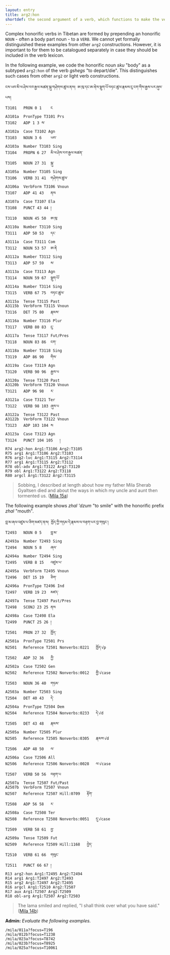 ```yaml
---
layout: entry
title: arg2:hon
shortdef: the second argument of a verb, which functions to make the verb honorific
---
```

Complex honorific verbs in Tibetan are formed by prepending an honorific `NOUN` -
often a body part noun - to a `VERB`. We cannot yet formally distinguished these examples 
from other `arg2` constructions. However, it is important to for them to be
catalogued separately in case they should be included in the verb lexicon.

In the following example, we code the honorific noun _sku_ "body" as a subtyped
`arg2:hon` of the verb _gshegs_ "to depart/die". This distinguishes such cases from other
`arg2` or light verb constructions.

~~~ ann
ངས་ཡབ་མི་ལ་ཤེས་རབ་རྒྱལ་མཚན་སྐུ་གཤེགས་ཚུལ་ནས། ཨ་ཁུ་དང་ཨ་ནེས་སྡུག་པོ་བཏང་ཚུལ་རྣམས་ངུ་ངག་གིས་རྒྱས་པར་ཞུས་པས།
T3101	PRON 0 1	ང
A3101a	PronType T3101 Prs
T3102	ADP 1 3	ས་
A3102a	Case T3102 Agn
T3103	NOUN 3 6	ཡབ་
A3103a	Number T3103 Sing
T3104	PROPN 6 27	མི་ལ་ཤེས་རབ་རྒྱལ་མཚན་
T3105	NOUN 27 31	སྐུ་
A3105a	Number T3105 Sing
T3106	VERB 31 41	གཤེགས་ཚུལ་
A3106a	VerbForm T3106 Vnoun
T3107	ADP 41 43	ནས
A3107a	Case T3107 Ela
T3108	PUNCT 43 44	།
T3110	NOUN 45 50	ཨ་ཁུ་
A3110a	Number T3110 Sing
T3111	ADP 50 53	དང་
A3111a	Case T3111 Com
T3112	NOUN 53 57	ཨ་ནེ
A3112a	Number T3112 Sing
T3113	ADP 57 59	ས་
A3113a	Case T3113 Agn
T3114	NOUN 59 67	སྡུག་པོ་
A3114a	Number T3114 Sing
T3115	VERB 67 75	བཏང་ཚུལ་
A3115a	Tense T3115 Past
A3115b	VerbForm T3115 Vnoun
T3116	DET 75 80	རྣམས་
A3116a	Number T3116 Plur
T3117	VERB 80 83	ངུ་
A3117a	Tense T3117 Fut/Pres
T3118	NOUN 83 86	ངག་
A3118a	Number T3118 Sing
T3119	ADP 86 90	གིས་
A3119a	Case T3119 Agn
T3120	VERB 90 96	རྒྱས་པ
A3120a	Tense T3120 Past
A3120b	VerbForm T3120 Vnoun
T3121	ADP 96 98	ར་
A3121a	Case T3121 Ter
T3122	VERB 98 103	ཞུས་པ
A3122a	Tense T3122 Past
A3122b	VerbForm T3122 Vnoun
T3123	ADP 103 104	ས
A3123a	Case T3123 Agn
T3124	PUNCT 104 105	།
R74	arg2-hon Arg1:T3106 Arg2:T3105
R75	arg1 Arg1:T3106 Arg2:T3103
R76	arg2-lvc Arg1:T3115 Arg2:T3114
R77	arg1 Arg1:T3115 Arg2:T3112
R78	obl-adv Arg1:T3122 Arg2:T3120
R79	obl Arg1:T3122 Arg2:T3118
R80	argcl Arg1:T3122 Arg2:T3115
~~~
> Sobbing, I described at length about how my father Mila Sherab Gyaltsen died and about the ways in which my uncle and aunt then tormented us. ([Mila 15a](http://tibetanverbs.soas.ac.uk/~badw/#/mila/015a?focus=T3106))

The following example shows _zhal 'dzum_ "to smile" with the honorific
prefix _zhal_ "mouth".

~~~ ann
བླ་མ་ཞལ་འཛུམ་པ་ཅིག་མཛད་ནས། ཁྱོད་ཀྱི་གཏམ་དེ་རྣམས་ལ་བརྟག་པར་བྱ་གསུང་།
T2493	NOUN 0 5	བླ་མ་
A2493a	Number T2493 Sing
T2494	NOUN 5 8	ཞལ་
A2494a	Number T2494 Sing
T2495	VERB 8 15	འཛུམ་པ་
A2495a	VerbForm T2495 Vnoun
T2496	DET 15 19	ཅིག་
A2496a	PronType T2496 Ind
T2497	VERB 19 23	མཛད་
A2497a	Tense T2497 Past/Pres
T2498	SCONJ 23 25	ནས
A2498a	Case T2498 Ela
T2499	PUNCT 25 26	།
T2501	PRON 27 32	ཁྱོད་
A2501a	PronType T2501 Prs
N2501	Reference T2501 Nonverbs:0221	ཁྱོད་√p
T2502	ADP 32 36	ཀྱི་
A2502a	Case T2502 Gen
N2502	Reference T2502 Nonverbs:0012	གྱི་√case
T2503	NOUN 36 40	གཏམ་
A2503a	Number T2503 Sing
T2504	DET 40 43	དེ་
A2504a	PronType T2504 Dem
N2504	Reference T2504 Nonverbs:0233	དེ་√d
T2505	DET 43 48	རྣམས་
A2505a	Number T2505 Plur
N2505	Reference T2505 Nonverbs:0305	རྣམས་√d
T2506	ADP 48 50	ལ་
A2506a	Case T2506 All
N2506	Reference T2506 Nonverbs:0028	ལ་√case
T2507	VERB 50 56	བརྟག་པ
A2507a	Tense T2507 Fut/Past
A2507b	VerbForm T2507 Vnoun
N2507	Reference T2507 Hill:0709	རྟོག་
T2508	ADP 56 58	ར་
A2508a	Case T2508 Ter
N2508	Reference T2508 Nonverbs:0051	དུ་√case
T2509	VERB 58 61	བྱ་
A2509a	Tense T2509 Fut
N2509	Reference T2509 Hill:1168	བྱེད་
T2510	VERB 61 66	གསུང་
T2511	PUNCT 66 67	།
R13	arg2-hon Arg1:T2495 Arg2:T2494
R14	arg1 Arg1:T2497 Arg2:T2493
R15	arg2 Arg1:T2497 Arg2:T2495
R16	argcl Arg1:T2510 Arg2:T2507
R17	aux Arg1:T2507 Arg2:T2509
R18	obl-arg Arg1:T2507 Arg2:T2503
~~~
> The lama smiled and replied, "I shall think over what you have said." ([Mila 14b](http://tibetanverbs.soas.ac.uk/~badw/#/mila/014b/focus=T2495))

**Admin:** *Evaluate the following examples.*
```
/mila/011a?focus=T196
/mila/012b?focus=T1238
/mila/023a?focus=T8742
/mila/023b?focus=T8925
/mila/025a?focus=T10061
```
